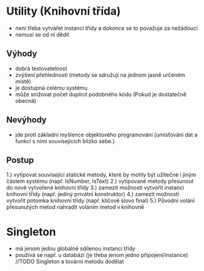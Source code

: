 # Utility (Knihovní třída) 

* není třeba vytvářet instanci třídy a dokonce se to považuje za nežádoucí 
* nemusí se od ní dědit 
## Výhody 
* dobrá testovatelnost 
* zvýšení přehlednosti (metody se sdružují na jednom jasně určeném místě) 
* je dostupná celému systému 
* může snižovat počet duplicit podobného kódu (Pokud je dostatečně obecná) 
## Nevýhody 
* jde proti základní myšlence objektového programování (umisťování dat a funkcí s nimi souvisejících blízko sebe.) 
## Postup 
1.) vytipovat související statické metody, které by mohly být užitečné i jiným částem systému (např. IsNumber, IsText) 
2.) vytipované metody přesunout do nově vytvořené knihovní třídy 
3.) zamezit možnosti vytvořit instanci knihovní třídy (např. jediný privátní konstruktor) 
4.) zamezit možnosti vytvořit potomka knihovní třídy (např. klíčové slovo final) 
5.) Původní volání přesunutých metod nahradit voláním metod v knihovně 

# Singleton
* má jenom jednu globálně sdílenou instanci třídy 
* používá se např. u databází (je třeba jenom jedno připojení/instance) 
//TODO Singleton a tovární metodu dodělat

